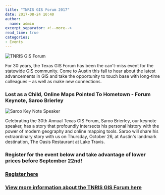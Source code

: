 ```yaml
---
title: "TNRIS GIS Forum 2017"
date: 2017-08-24 10:40
author:
  name: admin
excerpt_separator: <!--more-->
read_time: true
categories:
- Events
---
```

![TNRIS GIS Forum](assets/img/blog/bigtex_empty.jpg)

For 30 years, the Texas GIS Forum has been the can't-miss event for the statewide GIS community. Come to Austin this fall to hear about the latest advancements in GIS and take the opportunity to touch base with long-time colleagues – as well as make new connections.
<!--more-->

### Lost as a Child, Online Maps Pointed To Hometown - Forum Keynote, Saroo Brierley

![Saroo Key Note Speaker](assets/img/blog/saroo.jpg)

Celebrating the 30th Annual Texas GIS Forum, Saroo Brierley, our keynote speaker, has a story that profoundly intersects his personal history with the power of modern geography and online mapping tools. Saroo will share his extraordinary story with us on Thursday, October 26, at Austin's landmark destination, The Oasis Restaurant at Lake Travis.

### Register for the event below and take advantage of lower prices before September 22nd!
### [Register here](https://www.regonline.com/registration/checkin.aspx?MethodId=0&EventSessionId=5cdfe0598c364b169bf9ecbd9886bc35&EventId=2011451)
### [View more information about the TNRIS GIS Forum here](https://tnris.org/texas-gis-forum/2017/)
